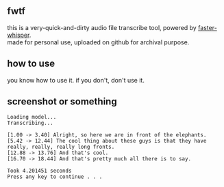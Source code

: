 ## fwtf

this is a very-quick-and-dirty audio file transcribe tool, powered by [faster-whisper](https://github.com/guillaumekln/faster-whisper).<br/>
made for personal use, uploaded on github for archival purpose.

## how to use

you know how to use it. if you don't, don't use it.

## screenshot or something

```
Loading model...
Transcribing...

[1.00 -> 3.40] Alright, so here we are in front of the elephants.
[5.42 -> 12.44] The cool thing about these guys is that they have really, really, really long fronts.
[12.88 -> 13.76] And that's cool.
[16.70 -> 18.44] And that's pretty much all there is to say.

Took 4.201451 seconds
Press any key to continue . . .
```